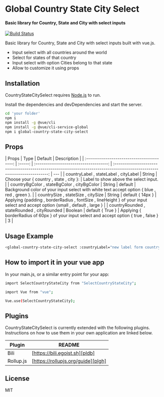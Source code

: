 # Global Country State City Select

#### Basic library for Country, State and City with select inputs

[![Build Status](https://travis-ci.org/joemccann/dillinger.svg?branch=master)](https://github.com/engislam95/Country-state-city-select)

Basic library for Country, State and City with select inputs built with vue.js.

- Input select with all countries around the world
- Select for states of that country
- Input select with option Cities belong to that state
- Allow to customize it using props

## Installation

CountryStateCitySelect requires [Node.js](https://nodejs.org/) to run.

Install the dependencies and devDependencies and start the server.

```sh
cd 'your folder'
npm i
npm install -g @vue/cli
npm install -g @vue/cli-service-global
npm i global-country-state-city-select
```

## Props

|                    Props                    |  Type   |                 Default                 |                                                         Description                                                          |
| :-----------------------------------------: | :-----: | :-------------------------------------: | :--------------------------------------------------------------------------------------------------------------------------: | --- |
|    countryLabel , stateLabel , cityLabel    | String  | Choose your { country , state , city }: |                                            Label to show above the select input.                                             |
| countryBgColor , stateBgColor , cityBgColor | String  |                 default                 |                 Background color of your input select with white text accept option { blue , red , green }.                  |
|     countrySize , stateSize , citySize      | String  |            default { 14px }             | Applying {padding , borderRadius , fontSize , lineHeight } of your input select and accept option {small , default , large } |
| countryRounded , stateRounded , cityRounded | Boolean |            default { True }             |                  Applying { borderRadius of 60px } of your input select and accept option { true , false }                   | 3   |

## Usage Example

```sh
<global-country-state-city-select :countryLabel="new label form country select" :stateBgColor="blue"  :citySize="large" :countryRounded="false" />

```

## How to import it in your vue app

In your main.js, or a similar entry point for your app:

```sh
import SelectCountryStateCity from "SelectCountryStateCity";
```

```sh
import Vue from "vue";
```

```sh
Vue.use(SelectCountryStateCity);
```

## Plugins

CountryStateCitySelect is currently extended with the following plugins.
Instructions on how to use them in your own application are linked below.

| Plugin    | README                             |
| --------- | ---------------------------------- |
| Bili      | [https://bili.egoist.sh][pldb]     |
| Rollup.js | [https://rollupjs.org/guide][plgh] |

## License

MIT
